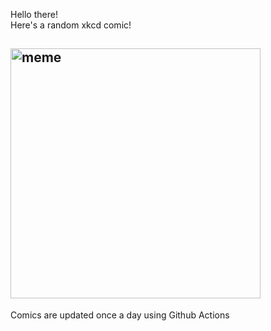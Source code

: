 Hello there! <br>Here's a random xkcd comic!<br>
## <img src="https://imgs.xkcd.com/comics/sports.png" alt="meme" width="400"/><br>
Comics are updated once a day using Github Actions